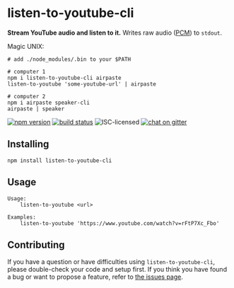 # listen-to-youtube-cli

**Stream YouTube audio and listen to it.** Writes raw audio ([PCM](https://en.wikipedia.org/wiki/Pulse-code_modulation)) to `stdout`.

Magic UNIX:

```shell
# add ./node_modules/.bin to your $PATH

# computer 1
npm i listen-to-youtube-cli airpaste
listen-to-youtube 'some-youtube-url' | airpaste

# computer 2
npm i airpaste speaker-cli
airpaste | speaker
```

[![npm version](https://img.shields.io/npm/v/listen-to-youtube-cli.svg)](https://www.npmjs.com/package/listen-to-youtube-cli)
[![build status](https://img.shields.io/travis/derhuerst/listen-to-youtube-cli.svg)](https://travis-ci.org/derhuerst/listen-to-youtube-cli)
![ISC-licensed](https://img.shields.io/github/license/derhuerst/listen-to-youtube-cli.svg)
[![chat on gitter](https://badges.gitter.im/derhuerst.svg)](https://gitter.im/derhuerst)


## Installing

```shell
npm install listen-to-youtube-cli
```


## Usage

```shell
Usage:
    listen-to-youtube <url>

Examples:
    listen-to-youtube 'https://www.youtube.com/watch?v=rFtP7Xc_Fbo'
```


## Contributing

If you have a question or have difficulties using `listen-to-youtube-cli`, please double-check your code and setup first. If you think you have found a bug or want to propose a feature, refer to [the issues page](https://github.com/derhuerst/listen-to-youtube-cli/issues).
